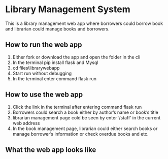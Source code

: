 # Library Management System
This is a library management web app where borrowers could borrow book and librarian could manage books and borrowers.

## How to run the web app
1.	Either fork or download the app and open the folder in the cli
2.	In the terminal pip install flask and Mysql
3.	cd files\librarywebapp
4.	Start run without debugging 
5.	In the terminal enter command flask run

## How to use the web app
1.	Click the link in the terminal after entering command flask run
2.	Borrowers could search a book either by author’s name or book’s title
3.	librarian management page cold be seen by enter ‘/staff’ in the current web address
4.	In the book management page, librarian could either search books or manage borrower’s information or check overdue books and etc.

## What the web app looks like
